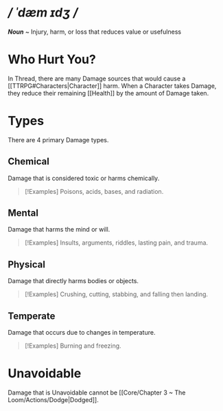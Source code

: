 # */ ˈdæm ɪdʒ /*
***Noun*** ~ Injury, harm, or loss that reduces value or usefulness
# Who Hurt You?
In Thread, there are many Damage sources that would cause a [[TTRPG#Characters|Character]] harm. When a Character takes Damage, they reduce their remaining [[Health]] by the amount of Damage taken.
# Types
There are 4 primary Damage types.
## Chemical
Damage that is considered toxic or harms chemically.
>[!Examples]
>Poisons, acids, bases, and radiation.
## Mental
Damage that harms the mind or will.
>[!Examples]
>Insults, arguments, riddles, lasting pain, and trauma.
## Physical
Damage that directly harms bodies or objects.
>[!Examples]
>Crushing, cutting, stabbing, and falling then landing.
## Temperate
Damage that occurs due to changes in temperature.
>[!Examples]
>Burning and freezing.
# Unavoidable
Damage that is Unavoidable cannot be [[Core/Chapter 3 ~ The Loom/Actions/Dodge|Dodged]].